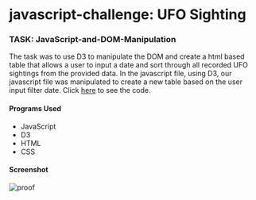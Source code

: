 # javascript-challenge: UFO Sighting

### TASK: JavaScript-and-DOM-Manipulation
The task was to use D3 to manipulate the DOM and create a html based table that allows a user to input a date and sort through all recorded UFO sightings from the provided data.  In the javascript file, using D3, our javascript file was manipulated to create a new table based on the user input filter date. Click [here](https://github.com/jessfett/javascript-challenge/blob/main/index.html) to see the code. 



#### Programs Used
- JavaScript
- D3
- HTML
- CSS


#### Screenshot
![proof](https://i.ibb.co/vwhMMCr/proof.png)
